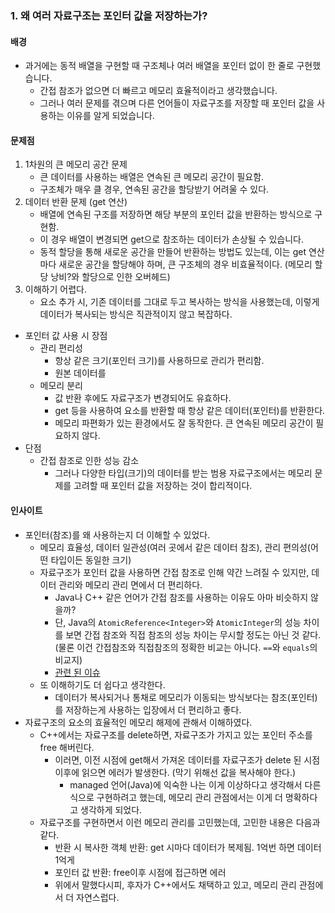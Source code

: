 
### 1. 왜 여러 자료구조는 포인터 값을 저장하는가?

#### 배경
- 과거에는 동적 배열을 구현할 때 구조체나 여러 배열을 포인터 없이 한 줄로 구현했습니다.
  - 간접 참조가 없으면 더 빠르고 메모리 효율적이라고 생각했습니다.
  - 그러나 여러 문제를 겪으며 다른 언어들이 자료구조를 저장할 때 포인터 값을 사용하는 이유를 알게 되었습니다.

#### 문제점
1. 1차원의 큰 메모리 공간 문제
	- 큰 데이터를 사용하는 배열은 연속된 큰 메모리 공간이 필요함.
	- 구조체가 매우 클 경우, 연속된 공간을 할당받기 어려울 수 있다.
2. 데이터 반환 문제 (get 연산)
	- 배열에 연속된 구조를 저장하면 해당 부분의 포인터 값을 반환하는 방식으로 구현함.
	- 이 경우 배열이 변경되면 get으로 참조하는 데이터가 손상될 수 있습니다.
	- 동적 할당을 통해 새로운 공간을 만들어 반환하는 방법도 있는데, 이는 get 연산마다 새로운 공간을 할당해야 하며, 큰 구조체의 경우 비효율적이다. (메모리 할당 낭비?와 할당으로 인한 오버헤드)
3. 이해하기 어렵다.
	- 요소 추가 시, 기존 데이터를 그대로 두고 복사하는 방식을 사용했는데, 이렇게 데이터가 복사되는 방식은 직관적이지 않고 복잡하다. 

- 포인터 값 사용 시 장점
	- 관리 편리성
		- 항상 같은 크기(포인터 크기)를 사용하므로 관리가 편리함.
		- 원본 데이터를
	- 메모리 분리
		- 값 반환 후에도 자료구조가 변경되어도 유효하다.
		- get 등을 사용하여 요소를 반환할 때 항상 같은 데이터(포인터)를 반환한다.
		- 메모리 파편화가 있는 환경에서도 잘 동작한다. 큰 연속된 메모리 공간이 필요하지 않다.
- 단점
  - 간접 참조로 인한 성능 감소
    - 그러나 다양한 타입(크기)의 데이터를 받는 범용 자료구조에서는 메모리 문제를 고려할 때 포인터 값을 저장하는 것이 합리적이다.

#### 인사이트
- 포인터(참조)를 왜 사용하는지 더 이해할 수 있었다.
	- 메모리 효율성, 데이터 일관성(여러 곳에서 같은 데이터 참조), 관리 편의성(어떤 타입이든 동일한 크기)
	- 자료구조가 포인터 값을 사용하면 간접 참조로 인해 약간 느려질 수 있지만, 데이터 관리와 메모리 관리 면에서 더 편리하다.
		- Java나 C++ 같은 언어가 간접 참조를 사용하는 이유도 아마 비슷하지 않을까?
		- 단, Java의 `AtomicReference<Integer>`와 `AtomicInteger`의 성능 차이를 보면 간접 참조와 직접 참조의 성능 차이는 무시할 정도는 아닌 것 같다. (물론 이건 간접참조와 직접참조의 정확한 비교는 아니다.  `==`와 `equals`의 비교지)
		- [관련 된 이슈](https://github.com/YangSiJun528/data_structure_with_c/issues/7)
	- 또 이해하기도 더 쉽다고 생각한다. 
		- 데이터가 복사되거나 통채로 메모리가 이동되는 방식보다는 참조(포인터)를 저장하는게 사용하는 입장에서 더 편리하고 좋다.
- 자료구조의 요소의 효율적인 메모리 해제에 관해서 이해하였다.
	- C++에서는 자료구조를 delete하면, 자료구조가 가지고 있는 포인터 주소를 free 해버린다.
		- 이러면, 이전 시점에 get해서 가져온 데이터를 자료구조가 delete 된 시점 이후에 읽으면 에러가 발생한다. (막기 위해선 값을 복사해야 한다.)
			- managed 언어(Java)에 익숙한 나는 이게 이상하다고 생각해서 다른 식으로 구현하려고 했는데, 메모리 관리 관점에서는 이게 더 명확하다고 생각하게 되었다.
	- 자료구조를 구현하면서 이런 메모리 관리를 고민했는데, 고민한 내용은 다음과 같다.
		- 반환 시 복사한 객체 반환: get 시마다 데이터가 복제됨. 1억번 하면 데이터 1억게
		- 포인터 값 반환: free이후 시점에 접근하면 에러
		- 위에서 말했다시피, 후자가 C++에서도 채택하고 있고, 메모리 관리 관점에서 더 자연스럽다.